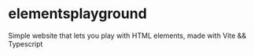 # elementsplayground
Simple website that lets you play with HTML elements, made with Vite && Typescript